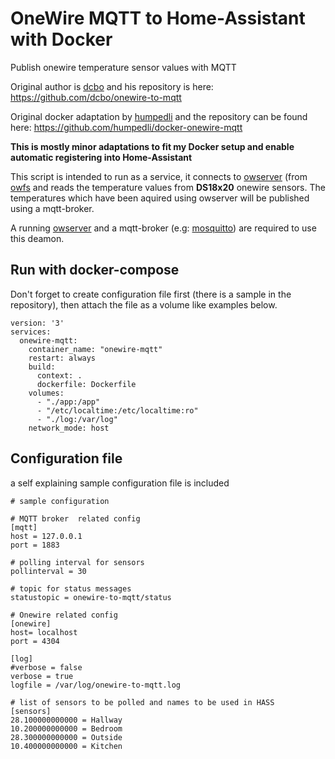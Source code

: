 # OneWire MQTT to Home-Assistant with Docker

Publish onewire temperature sensor values with MQTT

Original author is [dcbo](https://github.com/dcbo) and his repository is here: https://github.com/dcbo/onewire-to-mqtt

Original docker adaptation by [humpedli](https://github.com/humpedli) and the repository can be found here: https://github.com/humpedli/docker-onewire-mqtt

**This is mostly minor adaptations to fit my Docker setup and enable automatic registering into Home-Assistant**

This script is intended to run as a service, it connects to [owserver](http://owfs.org/index.php?page=owserver) (from [owfs](http://owfs.org) and reads the temperature values from **DS18x20** onewire sensors.
The temperatures which have been aquired using owserver will be published using a mqtt-broker.

A running [owserver](http://owfs.org/index.php?page=owserver) and a mqtt-broker (e.g: [mosquitto](https://mosquitto.org)) are required to use this deamon.

## Run with docker-compose
Don't forget to create configuration file first (there is a sample in the repository), then attach the file as a volume like examples below.

```
version: '3'
services:
  onewire-mqtt:
    container_name: "onewire-mqtt"
    restart: always
    build:
      context: .
      dockerfile: Dockerfile
    volumes:
      - "./app:/app"
      - "/etc/localtime:/etc/localtime:ro"
      - "./log:/var/log"
    network_mode: host
```


## Configuration file
a self explaining sample configuration file is included

```
# sample configuration

# MQTT broker  related config
[mqtt]
host = 127.0.0.1
port = 1883

# polling interval for sensors
pollinterval = 30

# topic for status messages
statustopic = onewire-to-mqtt/status

# Onewire related config
[onewire]
host= localhost
port = 4304

[log]
#verbose = false
verbose = true
logfile = /var/log/onewire-to-mqtt.log

# list of sensors to be polled and names to be used in HASS
[sensors]
28.100000000000 = Hallway
10.200000000000 = Bedroom
28.300000000000 = Outside
10.400000000000 = Kitchen
```